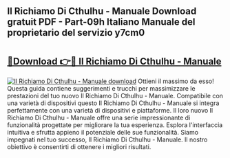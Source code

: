 ## Il Richiamo Di Cthulhu - Manuale Download gratuit PDF - Part-09h Italiano Manuale del proprietario del servizio y7cm0

# <h2><a href="http://dfb58z.blite.top/?on=Il+Richiamo+Di+Cthulhu+-+Manuale">🔗Download 👉🔴 Il Richiamo Di Cthulhu - Manuale</a></h2>

[![Il Richiamo Di Cthulhu - Manuale download](https://i.imgur.com/lujVjoI.png)](http://dfb58z.blite.top/?on=Il+Richiamo+Di+Cthulhu+-+Manuale)
Ottieni il massimo da esso! Questa guida contiene suggerimenti e trucchi per massimizzare le prestazioni del tuo nuovo Il Richiamo Di Cthulhu - Manuale. Compatibile con una varietà di dispositivi questo Il Richiamo Di Cthulhu - Manuale si integra perfettamente con una varietà di dispositivi e piattaforme. Il loro nuovo Il Richiamo Di Cthulhu - Manuale offre una serie impressionante di funzionalità progettate per migliorare la tua esperienza. Esplora l'interfaccia intuitiva e sfrutta appieno il potenziale delle sue funzionalità. Siamo impegnati nel tuo successo, Il Richiamo Di Cthulhu - Manuale. Il nostro obiettivo è consentirti di ottenere i migliori risultati.
